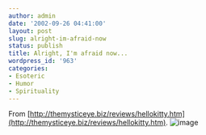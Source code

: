 ```yaml
---
author: admin
date: '2002-09-26 04:41:00'
layout: post
slug: alright-im-afraid-now
status: publish
title: Alright, I'm afraid now...
wordpress_id: '963'
categories:
- Esoteric
- Humor
- Spirituality
---
```


From
[http://themysticeye.biz/reviews/hellokitty.htm](http://themysticeye.biz/reviews/hellokitty.htm).
![image](http://themysticeye.biz/reviews/major2.gif)
